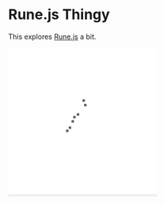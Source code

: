 # Rune.js Thingy

This explores [Rune.js](https://runemadsen.github.io/rune.js/) a bit.

![demo gif](res/demo.gif)
